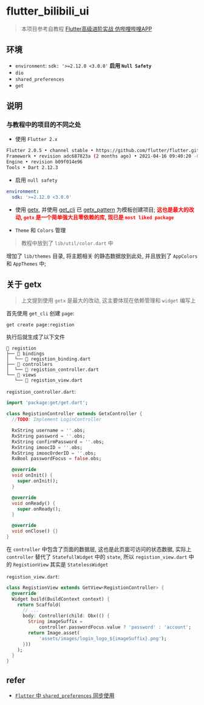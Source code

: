 # flutter_bilibili_ui
> 本项目参考自教程 [Flutter高级进阶实战 仿哔哩哔哩APP](https://coding.imooc.com/class/487.html)

## 环境
- `environment`: `sdk: '>=2.12.0 <3.0.0'` **启用 `Null Safety`**
- `dio`
- `shared_preferences`
- `get`

## 说明
### 与教程中的项目的不同之处

- 使用 `Flutter 2.x`

```bash
Flutter 2.0.5 • channel stable • https://github.com/flutter/flutter.git
Framework • revision adc687823a (2 months ago) • 2021-04-16 09:40:20 -0700
Engine • revision b09f014e96
Tools • Dart 2.12.3
```

- 启用 `null safety`

```yaml
environment: 
  sdk: '>=2.12.0 <3.0.0'
```

- 使用 [getx](https://pub.flutter-io.cn/packages/get), 并使用 [get_cli](https://pub.flutter-io.cn/packages/get_cli) 已 [getx_pattern](https://kauemurakami.github.io/getx_pattern/) 为模板创建项目; <span style="color: red;">**这也是最大的改动, `getx` 是一个简单强大且零依赖的库, 现已是 `most liked package`**</span>

- `Theme` 和 `Colors` 管理

> 教程中放到了 `lib/util/color.dart` 中

增加了 `lib/themes` 目录, 将主题相关 的静态数据放到此处, 并且放到了 `AppColors` 和 `AppThemes` 中;

## 关于 getx
> 上文提到使用 `getx` 是最大的改动, 这主要体现在依赖管理和 `widget` 编写上

首先使用 `get_cli` 创建 `page`:

```bash
get create page:registion
```

执行后就生成了以下文件

```
 registion
├──  bindings
│  └──  registion_binding.dart
├──  controllers
│  └──  registion_controller.dart
└──  views
   └──  registion_view.dart
```

`registion_controller.dart`:

```dart
import 'package:get/get.dart';

class RegistionController extends GetxController {
  //TODO: Implement LoginController

  RxString username = ''.obs;
  RxString password = ''.obs;
  RxString confirmPassword = ''.obs;
  RxString imoocID = ''.obs;
  RxString imoocOrderID = ''.obs;
  RxBool passwordFocus = false.obs;

  @override
  void onInit() {
    super.onInit();
  }

  @override
  void onReady() {
    super.onReady();
  }

  @override
  void onClose() {}
}
```

在 `controller` 中包含了页面的数据层, 这也是此页面可访问的状态数据, 实际上 `controller` 替代了 `StatefullWidget` 中的 `state`, 所以 `registion_view.dart` 中的 `RegistionView` 其实是 `StatelessWidget`

`registion_view.dart`:

```dart
class RegistionView extends GetView<RegistionController> {
  @override
  Widget build(BuildContext context) {
    return Scaffold(
      // ...
      body: Controller(child: Obx(() {
        String imageSuffix =
            controller.passwordFocus.value ? 'password' : 'account';
        return Image.asset(
            'assets/images/login_logo_${imageSuffix}.png');
      }))
    );
  }
}
```

## refer
- [`Flutter` 中 `shared_preferences` 同步使用](https://www.jianshu.com/p/53d753119c3c)
